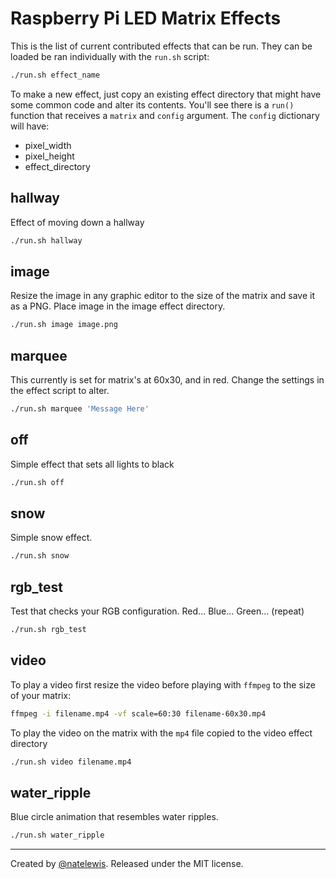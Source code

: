 
# Raspberry Pi LED Matrix Effects

This is the list of current contributed effects that can be run.  They can be loaded be ran individually with the `run.sh` script:

```bash
./run.sh effect_name
```

To make a new effect, just copy an existing effect directory  that might have some common code and alter its contents.  You'll see there is a `run()` function that receives a `matrix` and `config` argument.  The `config` dictionary will have:
* pixel_width
* pixel_height
* effect_directory

## hallway

Effect of moving down a hallway

```bash
./run.sh hallway
```

## image

Resize the image in any graphic editor to the size of the matrix and save it as a PNG.  Place image in the image effect directory.

```bash
./run.sh image image.png
```

## marquee

This currently is set for matrix's at 60x30, and in red.  Change the settings in the effect script to alter.

```bash
./run.sh marquee 'Message Here'
```

## off

Simple effect that sets all lights to black

```bash
./run.sh off
```

## snow

Simple snow effect.

```bash
./run.sh snow
```

## rgb_test

Test that checks your RGB configuration.  Red... Blue... Green... (repeat)

```bash
./run.sh rgb_test
```

## video

To play a video first resize the video before playing with `ffmpeg` to the size of your matrix:

```bash
ffmpeg -i filename.mp4 -vf scale=60:30 filename-60x30.mp4
```

To play the video on the matrix with the `mp4` file copied to the video effect directory

```bash
./run.sh video filename.mp4
```

## water_ripple

Blue circle animation that resembles water ripples.

```bash
./run.sh water_ripple
```


---

Created by [@natelewis](https://github.com/natelewis). Released under the MIT license.
